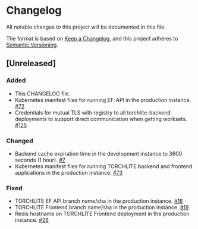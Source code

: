 # Changelog

All notable changes to this project will be documented in this file.

The format is based on [Keep a Changelog](https://keepachangelog.com/en/1.1.0/),
and this project adheres to [Semantic Versioning](https://semver.org/spec/v2.0.0.html).

## [Unreleased]

### Added
- This CHANGELOG file.
- Kubernetes manifest files for running EF-API in the production instance. [#72](https://github.com/htrc/torchlite-app/issues/72)
- Credentials for mutual TLS with registry to all torchlite-backend deployments to support direct communication when getting worksets. [#125](https://github.com/htrc/torchlite-backend/issues/125)

### Changed
- Backend cache expiration time in the development instance to 3600 seconds (1 hour). [#7](https://github.com/htrc/torchlite-argocd/issues/7)
- Kubernetes manifest files for running TORCHLITE backend and frontend applications in the production instance. [#73](https://github.com/htrc/torchlite-app/issues/73)

### Fixed
- TORCHLITE EF API branch name/sha in the production instance. [#16](https://github.com/htrc/torchlite-argocd/issues/16)
- TORCHLITE Frontend branch name/sha in the production instance. [#19](https://github.com/htrc/torchlite-argocd/issues/19)
- Redis hostname on TORCHLITE Frontend deployment in the production instance. [#26](https://github.com/htrc/torchlite-argocd/issues/19)
